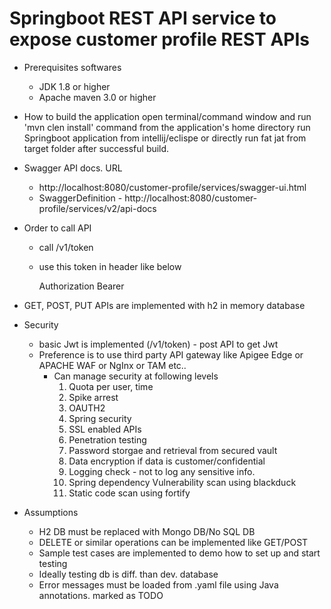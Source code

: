 # Springboot REST API service to expose customer profile REST APIs

- Prerequisites softwares
    - JDK 1.8 or higher
    - Apache maven 3.0 or higher

- How to build the application
   open terminal/command window and run 'mvn clen install' command from the application's home directory 
   run Springboot application from intellij/eclispe or directly run fat jat from target folder after successful build.

- Swagger API docs. URL
    - http://localhost:8080/customer-profile/services/swagger-ui.html
    - SwaggerDefinition - http://localhost:8080/customer-profile/services/v2/api-docs
    
- Order to call API
    - call /v1/token
    - use this token in header like below
        
        Authorization         Bearer <token>            
    
- GET, POST, PUT APIs are implemented with h2 in memory database    
    
- Security 
    - basic Jwt is implemented (/v1/token) - post API to get Jwt
    - Preference is to use third party API gateway like Apigee Edge or APACHE WAF or NgInx or TAM etc..
        - Can manage security at following levels
            1) Quota per user, time
            2) Spike arrest 
            3) OAUTH2 
            4) Spring security
            5) SSL enabled APIs
            6) Penetration testing
            7) Password storgae and retrieval from secured vault
            8) Data encryption if data is customer/confidential
            9) Logging check - not to log any sensitive info.
            10) Spring dependency Vulnerability scan using blackduck
            11) Static code scan using fortify
            
- Assumptions
    - H2 DB must be replaced with Mongo DB/No SQL DB
    - DELETE or similar operations can be implemented like GET/POST
    - Sample test cases are implemented to demo how to set up and start testing
    - Ideally testing db is diff. than dev. database
    - Error messages must be loaded from .yaml file using Java annotations. marked as TODO
    
    
                 
    
        


